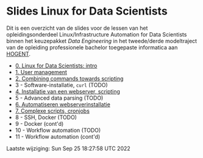 # Slides Linux for Data Scientists

Dit is een overzicht van de slides voor de lessen van het opleidingsonderdeel Linux/Infrastructure Automation for Data Scientists binnen het keuzepakket *Data Engineering* in het tweede/derde modeltraject van de opleiding professionele bachelor toegepaste informatica aan [HOGENT](https://www.hogent.be/).

- [0. Linux for Data Scientists: intro](00-linux-ds-intro.html)
- [1. User management](01-user-mgmt.html)
- [2. Combining commands towards scripting](02-towards-scripting.html)
- 3 - Software-installatie, `curl` (TODO)
- [4. Installatie van een webserver, scripting](04-installatie-webserver.html)
- 5 - Advanced data parsing (TODO)
- [6. Automatiseren webserverinstallatie](06-automatiseren.html)
- [7. Complexe scripts, cronjobs](07-scripting-cronjobs.html)
- 8 - SSH, Docker (TODO)
- 9 - Docker (cont'd)
- 10 - Workflow automation (TODO)
- 11 - Workflow automation (cont'd)

Laatste wijziging: Sun Sep 25 18:27:58 UTC 2022